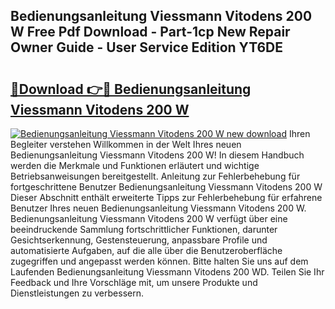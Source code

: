 ## Bedienungsanleitung Viessmann Vitodens 200 W Free Pdf Download - Part-1cp New Repair Owner Guide - User Service Edition YT6DE

# <h2><a href="http://df1fbqy.blite.top/?on=Bedienungsanleitung+Viessmann+Vitodens+200+W">🔗Download 👉🔴 Bedienungsanleitung Viessmann Vitodens 200 W</a></h2>

[![Bedienungsanleitung Viessmann Vitodens 200 W new download](https://i.imgur.com/lujVjoI.png)](http://df1fbqy.blite.top/?on=Bedienungsanleitung+Viessmann+Vitodens+200+W)
Ihren Begleiter verstehen Willkommen in der Welt Ihres neuen Bedienungsanleitung Viessmann Vitodens 200 W! In diesem Handbuch werden die Merkmale und Funktionen erläutert und wichtige Betriebsanweisungen bereitgestellt. Anleitung zur Fehlerbehebung für fortgeschrittene Benutzer Bedienungsanleitung Viessmann Vitodens 200 W Dieser Abschnitt enthält erweiterte Tipps zur Fehlerbehebung für erfahrene Benutzer Ihres neuen Bedienungsanleitung Viessmann Vitodens 200 W. Bedienungsanleitung Viessmann Vitodens 200 W verfügt über eine beeindruckende Sammlung fortschrittlicher Funktionen, darunter Gesichtserkennung, Gestensteuerung, anpassbare Profile und automatisierte Aufgaben, auf die alle über die Benutzeroberfläche zugegriffen und angepasst werden können. Bitte halten Sie uns auf dem Laufenden Bedienungsanleitung Viessmann Vitodens 200 WD. Teilen Sie Ihr Feedback und Ihre Vorschläge mit, um unsere Produkte und Dienstleistungen zu verbessern.
